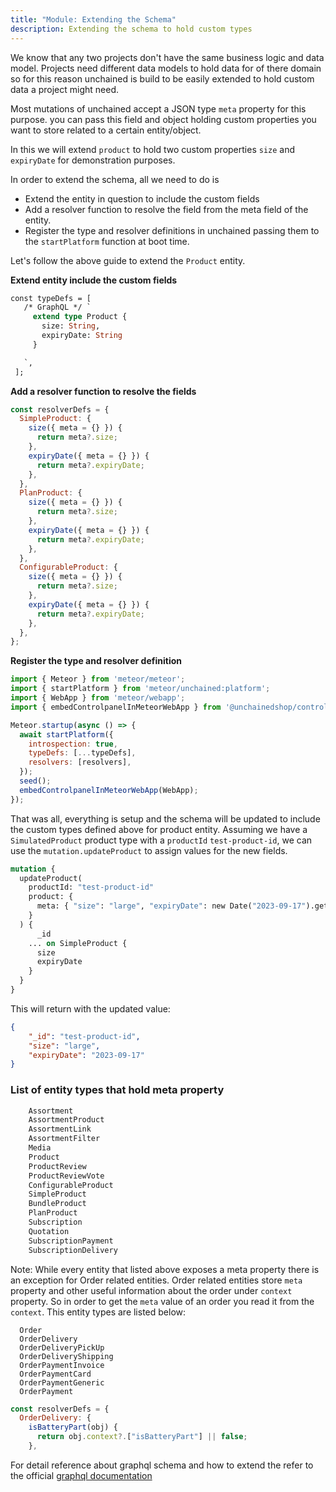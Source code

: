 ```yaml
---
title: "Module: Extending the Schema"
description: Extending the schema to hold custom types
---
```


We know that any two projects don't have the same business logic and data model. Projects need different data models to hold data for of there domain so for this reason unchained is build to be easily extended to hold custom data a project might need.

Most mutations of unchained accept a JSON type `meta` property for this purpose. you can pass this field and object holding custom properties you want to store related to a certain entity/object.

In this we will extend `product` to hold two custom properties `size` and `expiryDate` for demonstration purposes.

In order to extend the schema, all we need to do is
 - Extend the entity in question to include the custom fields
 - Add a resolver function to resolve the field from the meta field of the entity.
 - Register the type and resolver definitions in unchained passing them to the `startPlatform` function at boot time.

 Let's follow the above guide to extend the `Product` entity.

 **Extend entity include the custom fields**

 ```graphql
 const typeDefs = [
    /* GraphQL */ `
      extend type Product {
        size: String,
        expiryDate: String
      }

    `,
  ];
 ```

**Add a resolver function to resolve the fields**

```js
const resolverDefs = {
  SimpleProduct: {
    size({ meta = {} }) {
      return meta?.size;
    },
    expiryDate({ meta = {} }) {
      return meta?.expiryDate;
    },
  },
  PlanProduct: {
    size({ meta = {} }) {
      return meta?.size;
    },
    expiryDate({ meta = {} }) {
      return meta?.expiryDate;
    },
  },
  ConfigurableProduct: {
    size({ meta = {} }) {
      return meta?.size;
    },
    expiryDate({ meta = {} }) {
      return meta?.expiryDate;
    },
  },
};
```
**Register the type and resolver definition**

```js
import { Meteor } from 'meteor/meteor';
import { startPlatform } from 'meteor/unchained:platform';
import { WebApp } from 'meteor/webapp';
import { embedControlpanelInMeteorWebApp } from '@unchainedshop/controlpanel';

Meteor.startup(async () => {
  await startPlatform({
    introspection: true,
    typeDefs: [...typeDefs],
    resolvers: [resolvers],
  });
  seed();
  embedControlpanelInMeteorWebApp(WebApp);
});

```

That was all, everything is setup and the schema will be updated to include the custom types defined above for product entity.
Assuming we have a `SimulatedProduct` product type with a `productId` `test-product-id`, we can use the `mutation.updateProduct` to assign values for the new fields.

```graphql
mutation {
  updateProduct(
    productId: "test-product-id"
    product: {
      meta: { "size": "large", "expiryDate": new Date("2023-09-17").getTime() }
    }
  ) {
      _id
    ... on SimpleProduct {
      size
      expiryDate
    }
  }
}
```

This will return with the updated value:

```json
{
    "_id": "test-product-id",
    "size": "large",
    "expiryDate": "2023-09-17"
}
```

### List of entity types that hold meta property
```js
    Assortment
    AssortmentProduct
    AssortmentLink
    AssortmentFilter
    Media
    Product
    ProductReview
    ProductReviewVote
    ConfigurableProduct
    SimpleProduct
    BundleProduct
    PlanProduct
    Subscription
    Quotation
    SubscriptionPayment
    SubscriptionDelivery

```

Note: While every entity that listed above exposes a meta property there is an exception for Order related entities. Order related entities store `meta` property and other useful information about the order under `context` property. So in order to get the `meta` value of an order you read it from the `context`. This entity types are listed below:

```
  Order
  OrderDelivery
  OrderDeliveryPickUp
  OrderDeliveryShipping
  OrderPaymentInvoice
  OrderPaymentCard
  OrderPaymentGeneric
  OrderPayment
```


```js
const resolverDefs = {
  OrderDelivery: {
    isBatteryPart(obj) {
      return obj.context?.["isBatteryPart"] || false;
    },

```

For detail reference about graphql schema and how to extend the refer to the official [graphql documentation](https://graphql.org/learn/schema/)
